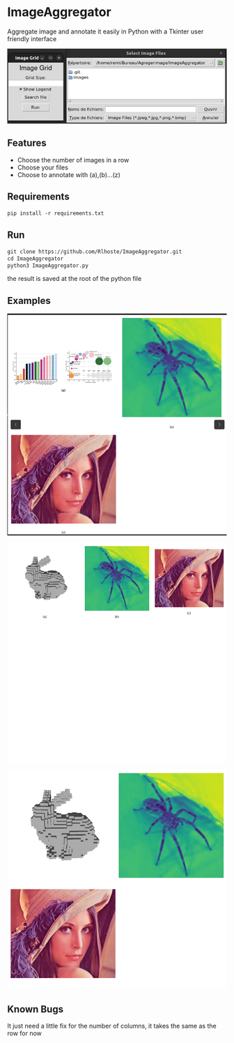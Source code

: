 # ImageAggregator
Aggregate image and annotate it easily in Python with a Tkinter user friendly interface

![Image Description](images/UI.png)

## Features
- Choose the number of images in a row
- Choose your files
- Choose to annotate with (a),(b)...(z)
## Requirements
```
pip install -r requirements.txt
```
## Run
```
git clone https://github.com/Rlhoste/ImageAggregator.git
cd ImageAggregator
python3 ImageAggregator.py
```
the result is saved at the root of the python file

## Examples

![Image Description](images/test1.png)

![Image Description](images/test2.png)

![Image Description](images/withoutLegend.png)

## Known Bugs 

It just need a little fix for the number of columns, it takes the same as the row for now
